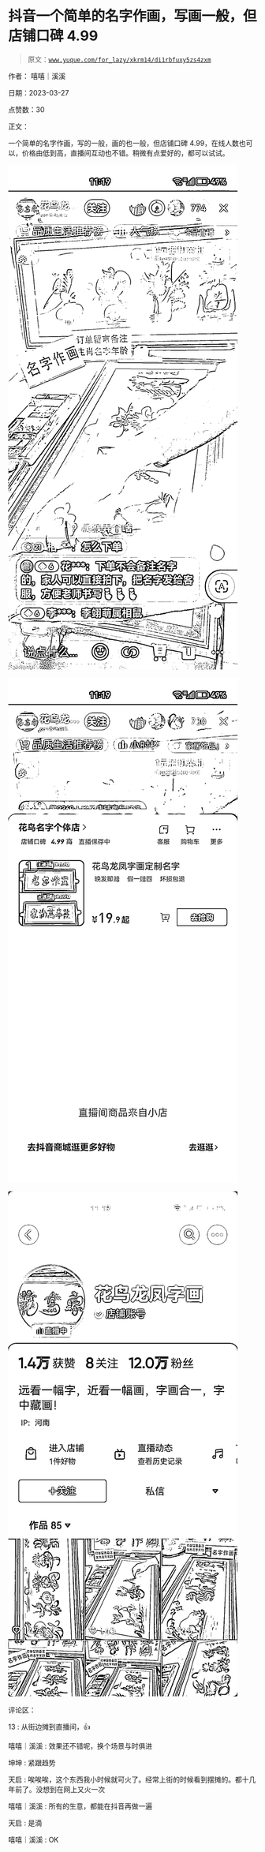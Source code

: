 # 抖音一个简单的名字作画，写画一般，但店铺口碑 4.99

> 原文：[`www.yuque.com/for_lazy/xkrm14/di1rbfuxy5zs4zxm`](https://www.yuque.com/for_lazy/xkrm14/di1rbfuxy5zs4zxm)

作者： 嘻嘻｜溪溪

日期：2023-03-27

点赞数：30

正文：

一个简单的名字作画，写的一般，画的也一般，但店铺口碑 4.99，在线人数也可以，价格由低到高，直播间互动也不错。稍微有点爱好的，都可以试试。

![](img/574c57e8f8fb0c6dd8fd1b5e92d023cd.png)  

![](img/d93df8553283de5f249ae85c5314e898.png)  

![](img/237a7a8676e2b7681cb38c44fac40c0d.png)  

评论区：

13 : 从街边摊到直播间，👍

嘻嘻｜溪溪 : 效果还不错呢，换个场景与时俱进

坤坤 : 紧跟趋势

天启 : 唉唉唉，这个东西我小时候就可火了。经常上街的时候看到摆摊的。都十几年前了。没想到在网上又火一次

嘻嘻｜溪溪 : 所有的生意，都能在抖音再做一遍

天启 : 是滴

嘻嘻｜溪溪 : OK




